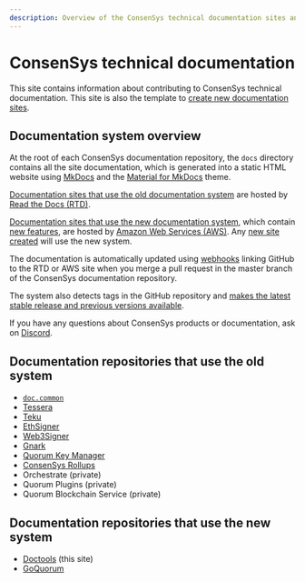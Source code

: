 ```yaml
---
description: Overview of the ConsenSys technical documentation sites and systems
---
```


# ConsenSys technical documentation

This site contains information about contributing to ConsenSys technical documentation.
This site is also the template to [create new documentation sites](../create/create-doc-site.md).

## Documentation system overview

At the root of each ConsenSys documentation repository, the `docs` directory contains all the site documentation, which
is generated into a static HTML website using [MkDocs](https://www.mkdocs.org/) and the
[Material for MkDocs](https://squidfunk.github.io/mkdocs-material/) theme.

[Documentation sites that use the old documentation system](#documentation-sites-that-use-the-old-system) are hosted by
[Read the Docs (RTD)](https://readthedocs.org/).

[Documentation sites that use the new documentation system](#documentation-sites-that-use-the-new-system), which contain
[new features](new-features.md), are hosted by [Amazon Web Services (AWS)](https://aws.amazon.com/).
Any [new site created](../create/create-doc-site.md) will use the new system.

The documentation is automatically updated using [webhooks](https://docs.readthedocs.io/en/stable/integrations.html)
linking GitHub to the RTD or AWS site when you merge a pull request in the master branch of the ConsenSys
documentation repository.

The system also detects tags in the GitHub repository and [makes the latest stable release and previous versions
available](../reference/release-process.md).

If you have any questions about ConsenSys products or documentation, ask on [Discord](https://discord.gg/6cfyqRGbzq).

## Documentation repositories that use the old system

- [`doc.common`](https://github.com/ConsenSys/doc.common)
- [Tessera](https://github.com/Consensys/doc.tessera)
- [Teku](https://github.com/Consensys/doc.teku)
- [EthSigner](https://github.com/Consensys/doc.ethsigner)
- [Web3Signer](https://github.com/Consensys/doc.web3signer)
- [Gnark](https://github.com/consensys/doc.gnark)
- [Quorum Key Manager](https://github.com/consensys/doc.quorum-key-manager)
- [ConsenSys Rollups](https://github.com/consensys/doc.rollups)
- Orchestrate (private)
- Quorum Plugins (private)
- Quorum Blockchain Service (private)

## Documentation repositories that use the new system

- [Doctools](https://github.com/ConsenSys/doctools.template-site) (this site)
- [GoQuorum](https://github.com/consensys/doc.goquorum)

